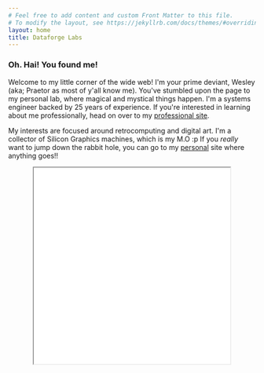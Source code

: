 ```yaml
---
# Feel free to add content and custom Front Matter to this file.
# To modify the layout, see https://jekyllrb.com/docs/themes/#overriding-theme-defaults
layout: home
title: Dataforge Labs
---
```

<h3>Oh. Hai! You found me!</h3>
<p>
Welcome to my little corner of the wide web! I'm your prime deviant, Wesley (aka; Praetor as most of y'all know me).
You've stumbled upon the page to my personal lab, where magical and mystical things happen. I'm a systems engineer backed
by 25 years of experience. If you're interested in learning about me professionally, 
head on over to my <a href="https://gwesfisher.github.io">professional site</a>.
<p>
My interests are focused around retrocomputing and digital art. I'm a collector of Silicon Graphics machines, which is my
M.O :p If you <i>really</i> want to jump down the rabbit hole, you can go to my <a href="https://tilde.team/~praetor">personal</a> site
where anything goes!!
<center>
    <iframe src="index.html" width="400" height="400" frameBoreder="0"></iframe>
<center/>
